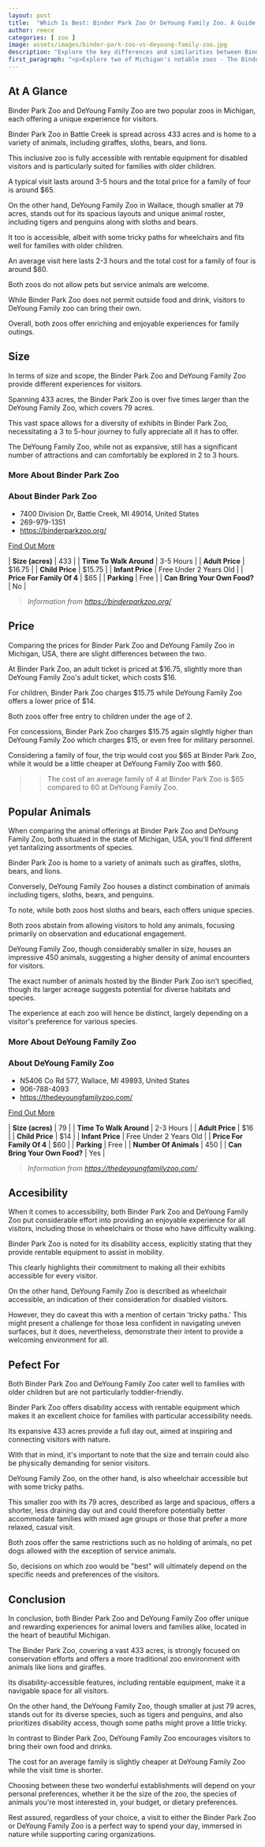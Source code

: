 ```yaml
---
layout: post
title:  "Which Is Best: Binder Park Zoo Or DeYoung Family Zoo. A Guide To Which Is The Best Zoo In Michigan, USA"
author: reece
categories: [ zoo ]
image: assets/images/binder-park-zoo-vs-deyoung-family-zoo.jpg
description: "Explore the key differences and similarities between Binder Park Zoo and DeYoung Family Zoo, as we dive into the unique experiences, diverse wildlife, education programs, and conservation efforts provided by these popular attractions."
first_paragraph: "<p>Explore two of Michigan's notable zoos - The Binder Park Zoo and the DeYoung Family Zoo.</p><p>Each has unique attributes that will provide a memorable day out for the whole family.</p><p>Find out what sets these two zoos apart, from their noteworthy collection of animals – including giraffes, lions and penguins to their accessibility options, food policies, and exciting attractions.</p><p>Each year, the Binder Park Zoo in Battle Creek and the DeYoung Family Zoo in Wallace, inspire and educate scores of visitors with their commitment to animal conservation and spacious habitats.</p><p>Plan your next zoo trip with us as we delve into what you can expect from a visit to these two remarkable zoos.</p>"
---
```


<div class="overview" markdown="1"> 

## At A Glance 

Binder Park Zoo and DeYoung Family Zoo are two popular zoos in Michigan, each offering a unique experience for visitors. 

Binder Park Zoo in Battle Creek is spread across 433 acres and is home to a variety of animals, including giraffes, sloths, bears, and lions. 

This inclusive zoo is fully accessible with rentable equipment for disabled visitors and is particularly suited for families with older children. 

A typical visit lasts around 3-5 hours and the total price for a family of four is around $65. 



On the other hand, DeYoung Family Zoo in Wallace, though smaller at 79 acres, stands out for its spacious layouts and unique animal roster, including tigers and penguins along with sloths and bears. 

It too is accessible, albeit with some tricky paths for wheelchairs and fits well for families with older children. 

An average visit here lasts 2-3 hours and the total cost for a family of four is around $60. 

Both zoos do not allow pets but service animals are welcome. 

While Binder Park Zoo does not permit outside food and drink, visitors to DeYoung Family zoo can bring their own. 

Overall, both zoos offer enriching and enjoyable experiences for family outings.

</div>
    
    

## Size 

In terms of size and scope, the Binder Park Zoo and DeYoung Family Zoo provide different experiences for visitors. 

Spanning 433 acres, the Binder Park Zoo is over five times larger than the DeYoung Family Zoo, which covers 79 acres. 

This vast space allows for a diversity of exhibits in Binder Park Zoo, necessitating a 3 to 5-hour journey to fully appreciate all it has to offer. 

The DeYoung Family Zoo, while not as expansive, still has a significant number of attractions and can comfortably be explored in 2 to 3 hours.
<div class="overview" markdown="1" id="wyntk-binder-park-zoo"> 

### More About Binder Park Zoo

<div class="find-out-more" markdown="1">

### About Binder Park Zoo

- 7400 Division Dr, Battle Creek, MI 49014, United States
- 269-979-1351
- <a href="https://binderparkzoo.org/">https://binderparkzoo.org/</a>



<a class="subscribe btn" href="https://binderparkzoo.org/">Find Out More</a>

</div>


    

| **Size (acres)** | 433 |
| **Time To Walk Around** | 3-5 Hours |
| **Adult Price** | $16.75 |
| **Child Price** | $15.75 |
| **Infant Price** | Free Under 2 Years Old |
| **Price For Family Of 4** | $65 |
| **Parking** | Free |
| **Can Bring Your Own Food?** | No |


> *Information from https://binderparkzoo.org/* 



</div>



## Price 

Comparing the prices for Binder Park Zoo and DeYoung Family Zoo in Michigan, USA, there are slight differences between the two. 

At Binder Park Zoo, an adult ticket is priced at $16.75, slightly more than DeYoung Family Zoo's adult ticket, which costs $16. 

For children, Binder Park Zoo charges $15.75 while DeYoung Family Zoo offers a lower price of $14. 

Both zoos offer free entry to children under the age of 2. 

For concessions, Binder Park Zoo charges $15.75 again slightly higher than DeYoung Family Zoo which charges $15, or even free for military personnel. 

Considering a family of four, the trip would cost you $65 at Binder Park Zoo, while it would be a little cheaper at DeYoung Family Zoo with $60.

>> The cost of an average family of 4 at Binder Park Zoo is $65 compared to 60 at DeYoung Family Zoo.



## Popular Animals 

When comparing the animal offerings at Binder Park Zoo and DeYoung Family Zoo, both situated in the state of Michigan, USA, you'll find different yet tantalizing assortments of species. 

Binder Park Zoo is home to a variety of animals such as giraffes, sloths, bears, and lions. 

Conversely, DeYoung Family Zoo houses a distinct combination of animals including tigers, sloths, bears, and penguins. 

To note, while both zoos host sloths and bears, each offers unique species. 

Both zoos abstain from allowing visitors to hold any animals, focusing primarily on observation and educational engagement. 

DeYoung Family Zoo, though considerably smaller in size, houses an impressive 450 animals, suggesting a higher density of animal encounters for visitors. 

The exact number of animals hosted by the Binder Park Zoo isn't specified, though its larger acreage suggests potential for diverse habitats and species. 

 The experience at each zoo will hence be distinct, largely depending on a visitor's preference for various species.
<div class="overview" markdown="1"id="wyntk-deyoung-family-zoo"> 

### More About DeYoung Family Zoo

<div class="find-out-more" markdown="1">

### About DeYoung Family Zoo

- N5406 Co Rd 577, Wallace, MI 49893, United States
- 906-788-4093
- <a href="https://thedeyoungfamilyzoo.com/">https://thedeyoungfamilyzoo.com/</a>



<a class="subscribe btn" href="https://thedeyoungfamilyzoo.com/">Find Out More</a>

</div>


    

| **Size (acres)** | 79 |
| **Time To Walk Around** | 2-3 Hours |
| **Adult Price** | $16 |
| **Child Price** | $14 |
| **Infant Price** | Free Under 2 Years Old |
| **Price For Family Of 4** | $60 |
| **Parking** | Free |
| **Number Of Animals** | 450 |
| **Can Bring Your Own Food?** | Yes |


> *Information from https://thedeyoungfamilyzoo.com/* 



</div>



## Accesibility 

When it comes to accessibility, both Binder Park Zoo and DeYoung Family Zoo put considerable effort into providing an enjoyable experience for all visitors, including those in wheelchairs or those who have difficulty walking. 

Binder Park Zoo is noted for its disability access, explicitly stating that they provide rentable equipment to assist in mobility. 

This clearly highlights their commitment to making all their exhibits accessible for every visitor. 

On the other hand, DeYoung Family Zoo is described as wheelchair accessible, an indication of their consideration for disabled visitors. 

However, they do caveat this with a mention of certain 'tricky paths.' This might present a challenge for those less confident in navigating uneven surfaces, but it does, nevertheless, demonstrate their intent to provide a welcoming environment for all.

## Pefect For 

Both Binder Park Zoo and DeYoung Family Zoo cater well to families with older children but are not particularly toddler-friendly. 

Binder Park Zoo offers disability access with rentable equipment which makes it an excellent choice for families with particular accessibility needs. 

Its expansive 433 acres provide a full day out, aimed at inspiring and connecting visitors with nature. 

With that in mind, it's important to note that the size and terrain could also be physically demanding for senior visitors. 

DeYoung Family Zoo, on the other hand, is also wheelchair accessible but with some tricky paths. 

This smaller zoo with its 79 acres, described as large and spacious, offers a shorter, less draining day out and could therefore potentially better accommodate families with mixed age groups or those that prefer a more relaxed, casual visit. 

Both zoos offer the same restrictions such as no holding of animals, no pet dogs allowed with the exception of service animals. 

So, decisions on which zoo would be "best" will ultimately depend on the specific needs and preferences of the visitors.

## Conclusion 

In conclusion, both Binder Park Zoo and DeYoung Family Zoo offer unique and rewarding experiences for animal lovers and families alike, located in the heart of beautiful Michigan. 

The Binder Park Zoo, covering a vast 433 acres, is strongly focused on conservation efforts and offers a more traditional zoo environment with animals like lions and giraffes. 

Its disability-accessible features, including rentable equipment, make it a navigable space for all visitors.

On the other hand, the DeYoung Family Zoo, though smaller at just 79 acres, stands out for its diverse species, such as tigers and penguins, and also prioritizes disability access, though some paths might prove a little tricky. 

In contrast to Binder Park Zoo, DeYoung Family Zoo encourages visitors to bring their own food and drinks. 

The cost for an average family is slightly cheaper at DeYoung Family Zoo while the visit time is shorter.

Choosing between these two wonderful establishments will depend on your personal preferences, whether it be the size of the zoo, the species of animals you're most interested in, your budget, or dietary preferences. 

Rest assured, regardless of your choice, a visit to either the Binder Park Zoo or DeYoung Family Zoo is a perfect way to spend your day, immersed in nature while supporting caring organizations.